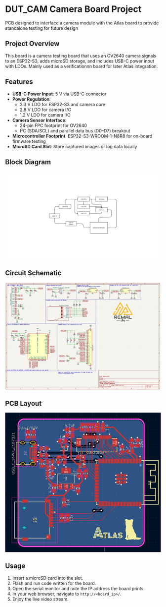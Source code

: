 # DUT_CAM Camera Board Project
PCB designed to interface a camera module with the Atlas board to provide standalone testing for future design

## Project Overview
This board is a camera testing board that uses an OV2640 camera signals to an ESP32-S3, adds microSD storage, and includes USB-C power input with LDOs. Mainly used as a verificationnn board for later Atlas integration.

## Features
- **USB-C Power Input**: 5 V via USB-C connector
- **Power Regulation**:
  - 3.3 V LDO for ESP32-S3 and camera core
  - 2.8 V LDO for camera I/O
  - 1.2 V LDO for camera I/O
- **Camera Sensor Interface**:
  - 24-pin FPC footprint for OV2640
  - I²C (SDA/SCL) and parallel data bus (D0–D7) breakout
- **Microcontroller Footprint**: ESP32-S3-WROOM-1-N8R8 for on-board firmware testing
- **MicroSD Card Slot**: Store captured images or log data locally

## Block Diagram
![Block Diagram](./Images/blockDiagram.png)

## Circuit Schematic
![Circuit Schematic](./Images/Schematic.png)

## PCB Layout
![PCB Layout](./Images/Layout.png)

## Usage
1. Insert a microSD card into the slot.
2. Flash and run code written for the board.
3. Open the serial monitor and note the IP address the board prints.
4. In your web browser, navigate to `http://<board_ip>/`.
5. Enjoy the live video stream.
